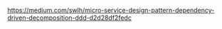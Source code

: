 https://medium.com/swlh/micro-service-design-pattern-dependency-driven-decomposition-ddd-d2d28df2fedc